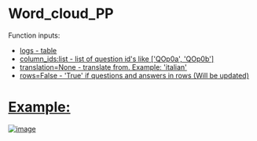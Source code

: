 # Word_cloud_PP

Function inputs:
* <u>logs<u/> - table
* column_ids:list - list of question id's like ['QOp0a', 'QOp0b']
* translation=None - translate from. Example: 'italian'
* rows=False - 'True' if questions and answers in rows (Will be updated)


# Example:
![image](https://user-images.githubusercontent.com/81563036/166639179-997b6cbc-74cc-4234-a8df-de1fa2510787.png)
